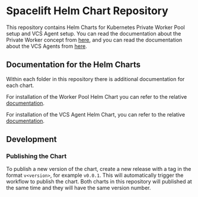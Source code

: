 # Spacelift Helm Chart Repository

This repository contains Helm Charts for Kubernetes Private Worker Pool setup and VCS Agent setup. You can read the documentation about the Private Worker concept from [here](https://docs.spacelift.io/concepts/worker-pools), and you can read the documentation about the VCS Agents from [here](https://docs.spacelift.io/concepts/vcs-agent-pools).

## Documentation for the Helm Charts

Within each folder in this repository there is additional documentation for each chart.

For installation of the Worker Pool Helm Chart you can refer to the relative [documentation](spacelift-worker-pool/README.md).

For installation of the VCS Agent Helm Chart, you can refer to the relative [documentation](vcs-agent/README.md).

## Development

### Publishing the Chart

To publish a new version of the chart, create a new release with a tag in the format `v<version>`, for example `v0.0.1`. This will automatically trigger the workflow to publish the chart.
Both charts in this repository will published at the same time and they will have the same version number.
